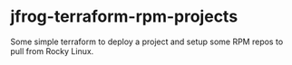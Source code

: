 # jfrog-terraform-rpm-projects
Some simple terraform to deploy a project and setup some RPM repos to pull from Rocky Linux.
